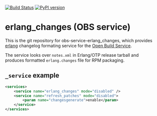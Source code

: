 [![Build Status](https://github.com/openSUSE/obs-service-erlang_changes/actions/workflows/python-package.yml/badge.svg)](https://github.com/openSUSE/obs-service-erlang_changes/actions/workflows/python-package.yml)
[![PyPI version](https://badge.fury.io/py/obs-service-erlang-changes.svg)](https://badge.fury.io/py/obs-service-erlang_changes)

# erlang_changes (OBS service)
This is the git repository for obs-service-erlang_changes, which provides [erlang](https://www.erlang.org/) changelog formating service for the [Open Build Service](http://openbuildservice.org/).

The service looks over `notes.xml` in Erlang/OTP release tarball and produces formatted `erlang.changes` file for RPM packaging.

## `_service` example

```xml
<services>
	<service name="erlang_changes" mode="disabled" />
	<service name="refresh_patches" mode="disabled">
		<param name="changesgenerate">enable</param>
	</service>
</services>
```

